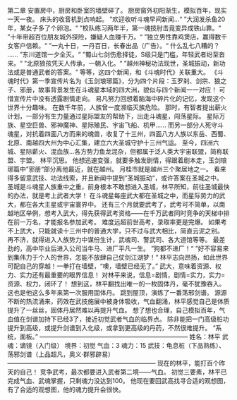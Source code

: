 第二章 
    安置房中，厨房和卧室的墙壁碎了。
    厨房窗外初阳渐生，模拟百年，现实一天一夜。
    床头的收音机到点响起。
    ”欢迎收听斗魂早间新闻...“
    ”大润发杀鱼20年，某女子多了个卵泡。“
    ”校队练习两年半，第一魂技肘击竟变异成铁山靠。“
    ”十年带超百位朋友城外探险，嫌疑人血赚千万。“
    ”独立男性靠鸡煲店，赢得数千女客户信赖。“
    ”一丸十日，一丹百日，长春出品（广告）。“
    什么乱七八糟的？
    ......
    ”东川道馆一夕全灭。“
    ”蜀山七剑伤愈择徒，S级只是门槛，年轻武者纷至沓来。“
    ”北原狼孩凭天人传承，一朝入化。“
    ”越州神秘功法现世，圣城振动，新功法或是普通武者的答案。“
    等等，这四个新闻，和《斗魂时代》关联重大。
    《斗魂时代》第一季宣传片名为《玉剑琅琊篇》，分为四个片段：玉罗刹、剑宗、狼之子、邪册，故事背景发生在斗魂星本域的四大洲，貌似与四个新闻一一对应！
    可惜宣传片中没有透露剧情走向。
    易凡努力回想着脑海中碎片化的记忆，发现这个世界十分趣味。
    在数千年前，人族曾一度濒临灭族危险。
    那时，有智者提出薪火计划，一部分有生力量通过星际盟友的帮助下，出走斗魂星，闯荡星际。
    星际万族、星空巨兽、邪神魔神、星际殖民、宇宙飞船、机甲......
    而另一部分人死守斗魂星，对抗着四面八方而来的魂兽，收复了十三州，四面八方人族以东岳、西蜀、北原、南越四大州为中心汇集，建立六大圣城守护十三州气运。
    至今，四洲六城、星际薪火、混血族...各方势力鱼龙混杂，但都属于泛人类大宇宙联盟，简称联盟、宇盟。
    林平沉思。
    他想迅速变强，就要多触发剧情，得跟着剧本走，玉剑琅琊篇中”邪册“部分离他最近，就在越州。
    月桂市就是越州三个聚居地之一。
    看来得多留意武技、功法线索，并且新闻中提到”圣城振动“，或许答案在圣城之中。
    圣城是斗魂星人族重中之重，前身根本不敢想进入圣城，林平所知，前往圣城最快的办法，就是考上武者大学！
    在斗魂星每座武大都在圣城之中，而星际势力的武大，都在各大主星或宇宙寰界中。
    还有三个月就要武考了，武考可不简单，以南越地区举例，想考入武大，得先获得武考资格——在千万武者同时竞争的天梯中排在前一万名，才能报名参加武考。
    难度远超前世高考，录取率更是完爆。
    如果考不上武大，只能就读十三州中的普通大学，只不过与武大相比，简直云泥之别。
    再不济，就得进入人族势力中谋份生计，武魂司、警武司、各大道馆等等。
    最差劲的，高中毕业后进入公司当牛马、进厂平凡一生。
    ”狗都不进厂！“
    ”好不容易来到集伟力于个人的世界，怎能不放肆自己仗剑江湖梦！“
    林平志向昂扬，如此世界可配自己的穿越！一拳打在墙壁，“噢，墙壁已经无了。”
    武大，意味着资源、权力、实力还有最重要的眼界信息！
    对林平来说，信息=剧情，剧情=实力，实力=资源、权力，闭环了！
    想到这，林平翻找出唯一的一枚固体丹，毫不犹豫吞入。
    这也是他这么多年来第一次服用固体丹。
    跳到屋顶，演练了一番荡邪剑谱。
    源源不断的热流涌来，药效在武技施展中被身体吸收，气血翻涌，林平感觉自己是体质提升了一丝丝，固体丹居然难以再提升气血。
    想了想也合理，自己模拟百年，气血值在剑谱加持下已经3了，接近初觉武者气血的临界点。
    除非能把一门高级桩功提升到高级，或提升剑谱到入化级，或拿到更高级的丹药，不然很难提升。
    “系统，面板。”
    ————————————————————————
    姓名：林平
    武魂：谪镜（入门级）
    境界：初觉
    气血：3
    魂力：15
    武技：龟息桩（下品熟练）、荡邪剑谱（上品超凡，奥义·群邪辟易）
    ————————————————————————
    现在的林平，能打百个昨天的自己！
    竞争武考，最次都要进入武者第二境——气血。
    初觉三要素，林平已完成气血、武魂掌握，只剩魂力没达到100。
    他现在要回武高找寻合适的观想图，有了合适的观想图，他的魂力提升会很快。
    
    